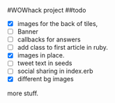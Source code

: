 #WOWhack project
##todo
 - [x] images for the back  of tiles,
 - [ ] Banner
 - [ ] callbacks for answers
 - [ ] add class to first article in ruby.
 - [x] images in place.
 - [ ] tweet text in seeds
 - [ ] social sharing in index.erb
 - [x] different bg images

more stuff. 

